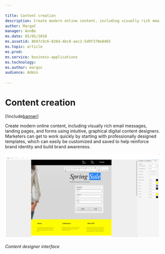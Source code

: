 ```yaml
---

title: Content creation
description: Create modern online content, including visually rich email messages, landing pages, and forms using intuitive, graphical digital content designers.
author: MargoC
manager: AnnBe
ms.date: 05/01/2018
ms.assetid: 8697c9c6-826d-4bc8-aec2-5d9f370e8d65
ms.topic: article
ms.prod: 
ms.service: business-applications
ms.technology: 
ms.author: margoc
audience: Admin

---
```

#  Content creation




[!include[banner](../../../includes/banner.md)]

Create modern online content, including visually rich email messages, landing
pages, and forms using intuitive, graphical digital content designers. Marketers
can get to work quickly by starting with professionally designed templates,
which can easily be customized and saved to help reinforce brand identity and
build brand awareness.

![A screenshot of the content designer interface, showing an example of a sign up form](media/content-creation-1.png "A screenshot of the content designer interface, showing an example of a sign up form")
<!-- Marketing_ContentCreation_A.png -->


*Content designer interface*
